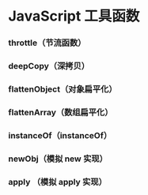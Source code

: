 # JavaScript 工具函数

### throttle（节流函数）
### deepCopy（深拷贝）
### flattenObject（对象扁平化）
### flattenArray（数组扁平化）
### instanceOf（instanceOf）
### newObj（模拟 new 实现）
### apply （模拟 apply 实现）